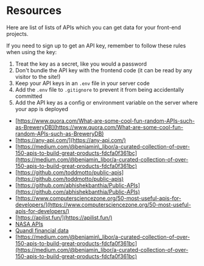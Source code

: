 # Resources

Here are list of lists of APIs which you can get data for your front-end
projects.

If you need to sign up to get an API key, remember to follow these rules when
using the key:

1. Treat the key as a secret, like you would a password
2. Don't bundle the API key with the frontend code (it can be read by any
   visitor to the site!)
3. Keep your API keys in an `.env` file in your server code
4. Add the `.env` file to `.gitignore` to prevent it from being accidentally
   committed
5. Add the API key as a config or environment variable on the server where your
   app is deployed

* [https://www.quora.com/What-are-some-cool-fun-random-APIs-such-as-BreweryDB](https://www.quora.com/What-are-some-cool-fun-random-APIs-such-as-BreweryDB)
* [https://any-api.com/](https://any-api.com/)
* [https://medium.com/@benjamin\_libor/a-curated-collection-of-over-150-apis-to-build-great-products-fdcfa0f361bc](https://medium.com/@benjamin_libor/a-curated-collection-of-over-150-apis-to-build-great-products-fdcfa0f361bc)
* [https://github.com/toddmotto/public-apis](https://github.com/toddmotto/public-apis)
* [https://github.com/abhishekbanthia/Public-APIs](https://github.com/abhishekbanthia/Public-APIs)
* [https://www.computersciencezone.org/50-most-useful-apis-for-developers/](https://www.computersciencezone.org/50-most-useful-apis-for-developers/)
* [https://apilist.fun/](https://apilist.fun/)
* [NASA APIs](https://api.nasa.gov/)
* [Quandl financial data](https://github.com/normanjoyner/node-quandl)
* [https://medium.com/@benjamin\_libor/a-curated-collection-of-over-150-apis-to-build-great-products-fdcfa0f361bc](https://medium.com/@benjamin_libor/a-curated-collection-of-over-150-apis-to-build-great-products-fdcfa0f361bc)

